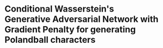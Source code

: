 # Conditional Wasserstein's Generative Adversarial Network with Gradient Penalty for generating Polandball characters
